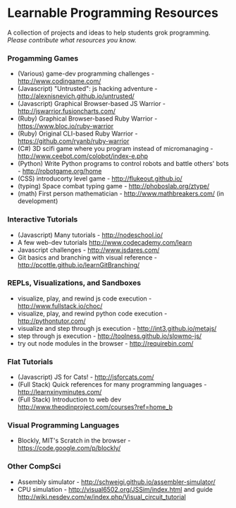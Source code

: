 # Learnable Programming Resources

A collection of projects and ideas to help students grok programming.
_Please contribute what resources you know._


### Progamming Games
* (Various) game-dev programming challenges - http://www.codingame.com/
* (Javascript) "Untrusted": js hacking adventure - http://alexnisnevich.github.io/untrusted/
* (Javascript) Graphical Browser-based JS Warrior - http://jswarrior.fusioncharts.com/
* (Ruby) Graphical Browser-based Ruby Warrior - https://www.bloc.io/ruby-warrior
* (Ruby) Original CLI-based Ruby Warrior - https://github.com/ryanb/ruby-warrior
* (C#) 3D scifi game where you program instead of micromanaging - http://www.ceebot.com/colobot/index-e.php
* (Python) Write Python programs to control robots and battle others' bots - http://robotgame.org/home
* (CSS) introducorty level game - http://flukeout.github.io/
* (typing) Space combat typing game - http://phoboslab.org/ztype/
* (math) First person mathematician - http://www.mathbreakers.com/ (in development)

### Interactive Tutorials
* (Javascript) Many tutorials - http://nodeschool.io/
* A few web-dev tutorials http://www.codecademy.com/learn
* Javascript challenges - http://www.jsdares.com/
* Git basics and branching with visual reference - http://pcottle.github.io/learnGitBranching/

### REPLs, Visualizations, and Sandboxes
* visualize, play, and rewind js code execution - http://www.fullstack.io/choc/
* visualize, play, and rewind python code execution - http://pythontutor.com/
* visualize and step through js execution - http://int3.github.io/metajs/
* step through js execution - http://toolness.github.io/slowmo-js/
* try out node modules in the browser - http://requirebin.com/

### Flat Tutorials
* (Javascript) JS for Cats! - http://jsforcats.com/
* (Full Stack) Quick references for many programming languages - http://learnxinyminutes.com/
* (Full Stack) Introduction to web dev http://www.theodinproject.com/courses?ref=home_b

### Visual Programming Languages
* Blockly, MIT's Scratch in the browser - https://code.google.com/p/blockly/

### Other CompSci
* Assembly simulator - http://schweigi.github.io/assembler-simulator/
* CPU simulation - http://visual6502.org/JSSim/index.html and guide http://wiki.nesdev.com/w/index.php/Visual_circuit_tutorial
